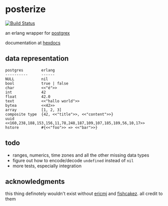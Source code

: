 # posterize

[![Build Status](https://travis-ci.org/talentdeficit/posterize.svg?branch=master)](https://travis-ci.org/talentdeficit/posterize)

an erlang wrapper for [postgrex](https://github.com/ericmj/postgrex)

documentation at [hexdocs](http://hexdocs.pm/posterize/)

## data representation

    postgres        erlang
    ----------      ------
    NULL            nil
    bool            true | false
    char            <<"é">>
    int             42
    float           42.0
    text            <<"hallo world">>
    bytea           <<42>>
    array           [1, 2, 3]
    composite type  {42, <<"title">>, <<"content">>}
    uuid            <<160,238,188,153,156,11,78,248,187,109,107,185,189,56,10,17>>
    hstore          #{<<"foo">> => <<"bar">>}

## todo

* ranges, numerics, time zones and all the other missing data types
* figure out how to encode/decode `undefined` instead of `nil`
* more tests, especially integration

## acknowledgments

this thing definotely wouldn't exist without [ericmj](https://github.com/ericmj) and [fishcakez](https://github.com/fishcakez). all credit to them
